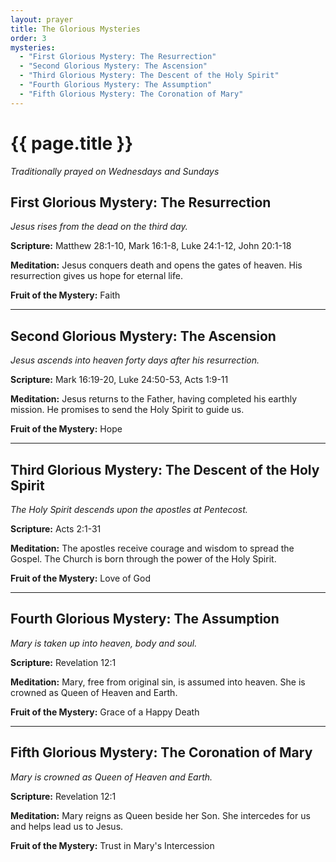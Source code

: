 ```yaml
---
layout: prayer
title: The Glorious Mysteries
order: 3
mysteries:
  - "First Glorious Mystery: The Resurrection"
  - "Second Glorious Mystery: The Ascension"
  - "Third Glorious Mystery: The Descent of the Holy Spirit"
  - "Fourth Glorious Mystery: The Assumption"
  - "Fifth Glorious Mystery: The Coronation of Mary"
---
```

# {{ page.title }}

*Traditionally prayed on Wednesdays and Sundays*

## First Glorious Mystery: The Resurrection
*Jesus rises from the dead on the third day.*

**Scripture:** Matthew 28:1-10, Mark 16:1-8, Luke 24:1-12, John 20:1-18

**Meditation:** Jesus conquers death and opens the gates of heaven. His resurrection gives us hope for eternal life.

**Fruit of the Mystery:** Faith

---

## Second Glorious Mystery: The Ascension
*Jesus ascends into heaven forty days after his resurrection.*

**Scripture:** Mark 16:19-20, Luke 24:50-53, Acts 1:9-11

**Meditation:** Jesus returns to the Father, having completed his earthly mission. He promises to send the Holy Spirit to guide us.

**Fruit of the Mystery:** Hope

---

## Third Glorious Mystery: The Descent of the Holy Spirit
*The Holy Spirit descends upon the apostles at Pentecost.*

**Scripture:** Acts 2:1-31

**Meditation:** The apostles receive courage and wisdom to spread the Gospel. The Church is born through the power of the Holy Spirit.

**Fruit of the Mystery:** Love of God

---

## Fourth Glorious Mystery: The Assumption
*Mary is taken up into heaven, body and soul.*

**Scripture:** Revelation 12:1

**Meditation:** Mary, free from original sin, is assumed into heaven. She is crowned as Queen of Heaven and Earth.

**Fruit of the Mystery:** Grace of a Happy Death

---

## Fifth Glorious Mystery: The Coronation of Mary
*Mary is crowned as Queen of Heaven and Earth.*

**Scripture:** Revelation 12:1

**Meditation:** Mary reigns as Queen beside her Son. She intercedes for us and helps lead us to Jesus.

**Fruit of the Mystery:** Trust in Mary's Intercession
